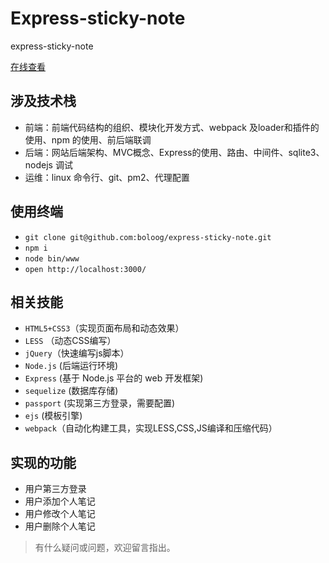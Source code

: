 # Express-sticky-note
express-sticky-note

[在线查看](http://note.boloog.com/)

## 涉及技术栈
- 前端：前端代码结构的组织、模块化开发方式、webpack 及loader和插件的使用、npm 的使用、前后端联调
- 后端：网站后端架构、MVC概念、Express的使用、路由、中间件、sqlite3、nodejs 调试
- 运维：linux 命令行、git、pm2、代理配置

## 使用终端
- `git clone git@github.com:boloog/express-sticky-note.git`
- `npm i`
- `node bin/www`
- `open http://localhost:3000/`

## 相关技能
- `HTML5+CSS3`（实现页面布局和动态效果）
- `LESS` （动态CSS编写）
- `jQuery`（快速编写js脚本）
- `Node.js` (后端运行环境)
- `Express` (基于 Node.js 平台的 web 开发框架)
- `sequelize` (数据库存储)
- `passport` (实现第三方登录，需要配置)
- `ejs` (模板引擎)
- `webpack`（自动化构建工具，实现LESS,CSS,JS编译和压缩代码）

## 实现的功能
- 用户第三方登录
- 用户添加个人笔记
- 用户修改个人笔记
- 用户删除个人笔记

> 有什么疑问或问题，欢迎留言指出。
